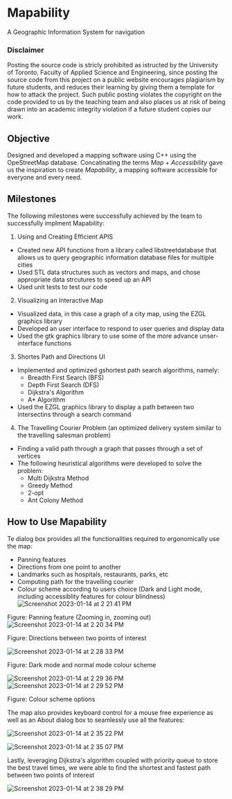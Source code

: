 # Mapability
A Geographic Information System for navigation

### Disclaimer ###
Posting the source code is stricly prohibited as istructed by the University of Toronto, Faculty of Applied Science and Engineering, since posting the source code from this project on a public website encourages plagiarism by future students, and reduces their learning by giving them a template for how to attack the project. Such public posting violates the copyright on the code provided to us by the teaching team and also places us at risk of being drawn into an academic integrity violation if a future student copies our work.

## Objective
Designed and developed a mapping software using C++ using the OpeStreetMap database. Concatinating the terms _Map_ + _Accessibility_ gave us the inspiration to create _Mapability_, a mapping software accessible for everyone and every need. 

## Milestones
The following milestones were successfully achieved by the team to successfully implment Mapability:
1. Using and Creating Efficient APIS
- Created new API functions from a library called libstreetdatabase that allows us to query geographic information database files for multiple cities
- Used STL data structures such as vectors and maps, and chose appropriate data strcutures to speed up an API
- Used unit tests to test our code

2. Visualizing an Interactive Map
- Visualized data, in this case a graph of a city map, using the EZGL graphics library
- Developed an user interface to respond to user queries and display data
- Used the gtk graphics library to use some of the more advance unser-interface functions

3. Shortes Path and Directions UI
- Implemented and optimized gshortest path search algorithms, namely:
  * Breadth First Search (BFS)
  * Depth First Search (DFS)
  * Dijkstra's Algorithm 
  * A* Algorithm
 - Used the EZGL graphics library to display a path between two intersectins through a search command

4. The Travelling Courier Problem (an optimized delivery system similar to the travelling salesman problem)
- Finding a valid path through a graph that passes through a set of vertices
- The following heuristical algorithms were developed to solve the problem:
  * Multi Dijkstra Method
  * Greedy Method
  * 2-opt
  - Ant Colony Method
  
## How to Use Mapability
Te dialog box provides all the functionalities required to ergonomically use the map:
- Panning features
- Directions from one point to another
- Landmarks such as hospitals, restaurants, parks, etc
- Computing path for the travelling courier
- Colour scheme according to users choice (Dark and Light mode, including accessiblity features for colour blindness)
![Screenshot 2023-01-14 at 2 21 41 PM](https://user-images.githubusercontent.com/97995705/212492650-d040cb87-80b1-4fba-a382-5b4a8d6f38d9.png)

Figure: Panning feature (Zooming in, zooming out)
![Screenshot 2023-01-14 at 2 20 34 PM](https://user-images.githubusercontent.com/97995705/212492664-efe62744-2f29-48d3-ae42-f9e3c1f45db1.png)

Figure: Directions between two points of interest

![Screenshot 2023-01-14 at 2 28 33 PM](https://user-images.githubusercontent.com/97995705/212492737-6cbbae43-9667-4297-9c49-dd981908b38c.png)

Figure: Dark mode and normal mode colour scheme

![Screenshot 2023-01-14 at 2 29 36 PM](https://user-images.githubusercontent.com/97995705/212492898-0587e788-4271-4975-b237-6b68b3515b93.png)
![Screenshot 2023-01-14 at 2 29 52 PM](https://user-images.githubusercontent.com/97995705/212492881-93cbd0d8-2eaf-480f-a25e-91f157a0230b.png)

Figure: Colour scheme options


The map also provides keyboard control for a mouse free experience as well as an About dialog box to seamlessly use all the features:

![Screenshot 2023-01-14 at 2 35 22 PM](https://user-images.githubusercontent.com/97995705/212492985-ea7f1edb-b43b-470f-a513-f8b37e38aaf9.png)

![Screenshot 2023-01-14 at 2 35 07 PM](https://user-images.githubusercontent.com/97995705/212492988-45fc4056-a7f1-46d4-92b2-7c3df962bdb6.png)

Lastly, leveraging Dijkstra's algorithm coupled with priority queue to store the best travel times, we were able to find the shortest and fastest path between two points of interest

![Screenshot 2023-01-14 at 2 38 29 PM](https://user-images.githubusercontent.com/97995705/212493255-4b6dd565-0b3c-4b06-a3ed-7753c38d6348.png)


